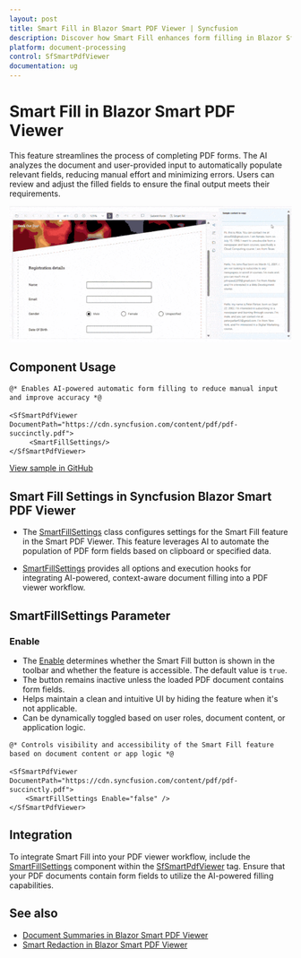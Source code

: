 ```yaml
---
layout: post
title: Smart Fill in Blazor Smart PDF Viewer | Syncfusion
description: Discover how Smart Fill enhances form filling in Blazor SfSmartPdfViewer by auto-detecting and populating PDF fields.
platform: document-processing
control: SfSmartPdfViewer
documentation: ug
---
```


# Smart Fill in Blazor Smart PDF Viewer
This feature streamlines the process of completing PDF forms. The AI analyzes the document and user-provided input to automatically populate relevant fields, reducing manual effort and minimizing errors. Users can review and adjust the filled fields to ensure the final output meets their requirements.

![Smart Fill](images/smartfill_pdfviewer.gif)

## Component Usage

```cshtml
@* Enables AI-powered automatic form filling to reduce manual input and improve accuracy *@

<SfSmartPdfViewer DocumentPath="https://cdn.syncfusion.com/content/pdf/pdf-succinctly.pdf">
     <SmartFillSettings/>
</SfSmartPdfViewer>
```
[View sample in GitHub]()

## Smart Fill Settings in Syncfusion Blazor Smart PDF Viewer
- The [SmartFillSettings](https://help.syncfusion.com//cr/blazor/Syncfusion.Blazor.SmartPdfViewer.SmartFillSettings.html) class configures settings for the Smart Fill feature in the Smart PDF Viewer. This feature leverages AI to automate the population of PDF form fields based on clipboard or specified data.

- [SmartFillSettings](https://help.syncfusion.com//cr/blazor/Syncfusion.Blazor.SmartPdfViewer.SmartFillSettings.html) provides all options and execution hooks for integrating AI-powered, context-aware document filling into a PDF viewer workflow.

## SmartFillSettings Parameter

### Enable
- The [Enable](https://help.syncfusion.com//cr/blazor/Syncfusion.Blazor.SmartPdfViewer.SmartFillSettings.html#Syncfusion_Blazor_SmartPdfViewer_SmartFillSettings_Enable) determines whether the Smart Fill button is shown in the toolbar and whether the feature is accessible. The default value is `true`.
- The button remains inactive unless the loaded PDF document contains form fields.
- Helps maintain a clean and intuitive UI by hiding the feature when it's not applicable.
- Can be dynamically toggled based on user roles, document content, or application logic.

```chtml
@* Controls visibility and accessibility of the Smart Fill feature based on document content or app logic *@

<SfSmartPdfViewer DocumentPath="https://cdn.syncfusion.com/content/pdf/pdf-succinctly.pdf">
    <SmartFillSettings Enable="false" />
</SfSmartPdfViewer>
```

## Integration
To integrate Smart Fill into your PDF viewer workflow, include the [SmartFillSettings](https://help.syncfusion.com//cr/blazor/Syncfusion.Blazor.SmartPdfViewer.SmartFillSettings.html) component within the [SfSmartPdfViewer](https://help.syncfusion.com//cr/blazor/Syncfusion.Blazor.SmartPdfViewer.SfSmartPdfViewer.html) tag. Ensure that your PDF documents contain form fields to utilize the AI-powered filling capabilities.

## See also

* [Document Summaries in Blazor Smart PDF Viewer](./document-summarizer.md)
* [Smart Redaction in Blazor Smart PDF Viewer]()